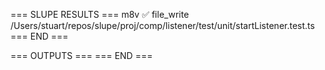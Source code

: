 === SLUPE RESULTS ===
m8v ✅ file_write /Users/stuart/repos/slupe/proj/comp/listener/test/unit/startListener.test.ts
=== END ===

=== OUTPUTS ===
=== END ===